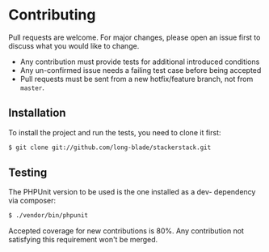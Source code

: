 # Contributing
Pull requests are welcome. For major changes, please open an issue first to discuss what you would like to change.
 * Any contribution must provide tests for additional introduced conditions
 * Any un-confirmed issue needs a failing test case before being accepted
 * Pull requests must be sent from a new hotfix/feature branch, not from `master`.

## Installation

To install the project and run the tests, you need to clone it first:

```sh
$ git clone git://github.com/long-blade/stackerstack.git
```

## Testing

The PHPUnit version to be used is the one installed as a dev- dependency via composer:

```sh
$ ./vendor/bin/phpunit
```

Accepted coverage for new contributions is 80%. Any contribution not satisfying this requirement 
won't be merged.

